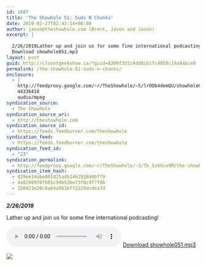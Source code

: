 ```yaml
---
id: 1887
title: 'The Showhole 51: Suds N Chunks'
date: 2019-02-27T02:42:14+00:00
author: jason@theshowhole.com (Brent, Jasen and Jason)
excerpt: |
  
  2/26/2019Lather up and join us for some fine international podcasting!
  Download showhole051.mp3
layout: post
guid: http://closetgeekshow.ca/?guid=8309f3d1c4dd8cb1fc4058c19a9abce9
permalink: /the-showhole-51-suds-n-chunks/
enclosure:
  - |
    http://feedproxy.google.com/~r/TheShowhole/~5/lrODb4demQU/showhole051.mp3
    44336418
    audio/mpeg
syndication_source:
  - The Showhole
syndication_source_uri:
  - http://theshowhole.com
syndication_source_id:
  - https://feeds.feedburner.com/theshowhole
syndication_feed:
  - https://feeds.feedburner.com/theshowhole
syndication_feed_id:
  - "23"
syndication_permalink:
  - http://feedproxy.google.com/~r/TheShowhole/~3/Tk_Ss6Gco9M/the-showhole-51-suds-n-chunks
syndication_item_hash:
  - d29ee14abe001d25adb146292840bff9
  - 4a92989f07b01c94b53be73f8c9f7f0b
  - 320423e20c8a64a961bff2229dcdea7d
---
```

<div class="posthaven-post-body">
  <p>
    <b><i>2/26/2019</i></b>
  </p>
  
  <p>
    Lather up and join us for some fine international podcasting!
  </p>
  
  <p>
    <div class="posthaven-file posthaven-file-audio posthaven-file-state-processed" id="posthaven_audio_2220652" >
      <audio controls src="https://phaven-prod.s3.amazonaws.com/files/audio_part/asset/2220652/OMzzcabql1RzMLRWawT_FCRD8W0/showhole051.mp3" type="audio/mpeg"></audio> <a class="posthaven-file-download" download href="https://phaven-prod.s3.amazonaws.com/files/audio_part/asset/2220652/OMzzcabql1RzMLRWawT_FCRD8W0/showhole051.mp3">Download showhole051.mp3</a>
    </div>
  </p>
  
  <div class="posthaven-gallery" id="posthaven_gallery[1396762]">
    <p class="posthaven-file posthaven-file-image posthaven-file-state-processed">
      <img class="posthaven-gallery-image" src="https://phaven-prod.s3.amazonaws.com/files/image_part/asset/2220653/cNJQpO9vyLdCkWPyyhu687PNS4A/medium_showhole51sm.jpg" data-posthaven-state='processed'
data-medium-src='https://phaven-prod.s3.amazonaws.com/files/image_part/asset/2220653/cNJQpO9vyLdCkWPyyhu687PNS4A/medium_showhole51sm.jpg'
data-medium-width='726'
data-medium-height='544'
data-large-src='https://phaven-prod.s3.amazonaws.com/files/image_part/asset/2220653/cNJQpO9vyLdCkWPyyhu687PNS4A/large_showhole51sm.jpg'
data-large-width='726'
data-large-height='544'
data-thumb-src='https://phaven-prod.s3.amazonaws.com/files/image_part/asset/2220653/cNJQpO9vyLdCkWPyyhu687PNS4A/thumb_showhole51sm.jpg'
data-thumb-width='200'
data-thumb-height='200'
data-xlarge-src='https://phaven-prod.s3.amazonaws.com/files/image_part/asset/2220653/cNJQpO9vyLdCkWPyyhu687PNS4A/xlarge_showhole51sm.jpg'
data-xlarge-width='726'
data-xlarge-height='544'
data-orig-src='https://phaven-prod.s3.amazonaws.com/files/image_part/asset/2220653/cNJQpO9vyLdCkWPyyhu687PNS4A/showhole51sm.jpg'
data-orig-width='726'
data-orig-height='544'
data-posthaven-id='2220653' />
    </p></p>
  </div></p>
</div>